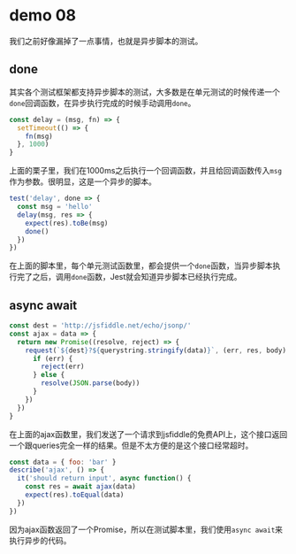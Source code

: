 # demo 08

我们之前好像漏掉了一点事情，也就是异步脚本的测试。

## done

其实各个测试框架都支持异步脚本的测试，大多数是在单元测试的时候传递一个`done`回调函数，在异步执行完成的时候手动调用`done`。

``` js
const delay = (msg, fn) => {
  setTimeout(() => {
    fn(msg)
  }, 1000)
}
```
上面的栗子里，我们在1000ms之后执行一个回调函数，并且给回调函数传入`msg`作为参数。很明显，这是一个异步的脚本。

``` js
test('delay', done => {
  const msg = 'hello'
  delay(msg, res => {
    expect(res).toBe(msg)
    done()
  })
})
```
在上面的脚本里，每个单元测试函数里，都会提供一个`done`函数，当异步脚本执行完了之后，调用`done`函数，Jest就会知道异步脚本已经执行完成。

## async await

``` js
const dest = 'http://jsfiddle.net/echo/jsonp/'
const ajax = data => {
  return new Promise((resolve, reject) => {
    request(`${dest}?${querystring.stringify(data)}`, (err, res, body) => {
      if (err) {
        reject(err)
      } else {
        resolve(JSON.parse(body))
      }
    })
  })
}
```
在上面的ajax函数里，我们发送了一个请求到jsfiddle的免费API上，这个接口返回一个跟queries完全一样的结果。但是不太方便的是这个接口经常超时。

``` js
const data = { foo: 'bar' }
describe('ajax', () => {
  it('should return input', async function() {
    const res = await ajax(data)
    expect(res).toEqual(data)
  })
})
```
因为ajax函数返回了一个Promise，所以在测试脚本里，我们使用`async await`来执行异步的代码。